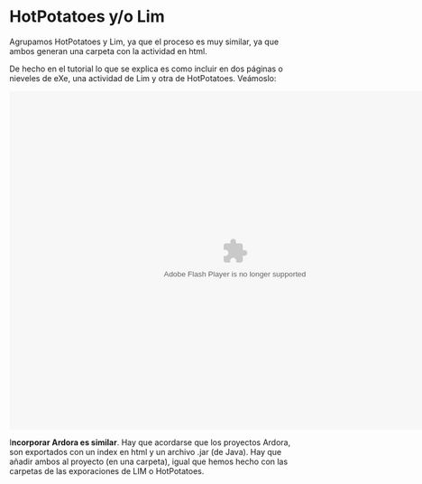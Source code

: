 
# HotPotatoes y/o Lim

Agrupamos HotPotatoes y Lim, ya que el proceso es muy similar, ya que ambos generan una carpeta con la actividad en html.

De hecho en el tutorial lo que se explica es como incluir en dos páginas o nieveles de eXe, una actividad de Lim y otra de HotPotatoes. Veámoslo:

<object data="http://aularagon.catedu.es/materialesaularagon2013/herramelabor/tm5/integ_exe_hot_lim.swf" height="600" type="application/x-shockwave-flash" width="800"><param name="src" value="http://aularagon.catedu.es/materialesaularagon2013/herramelabor/tm5/integ_exe_hot_lim.swf"/></object>

I**ncorporar Ardora es similar**. Hay que acordarse que los proyectos Ardora, son exportados con un index en html y un archivo .jar (de Java). Hay que añadir ambos al proyecto (en una carpeta), igual que hemos hecho con las carpetas de las exporaciones de LIM o HotPotatoes.

